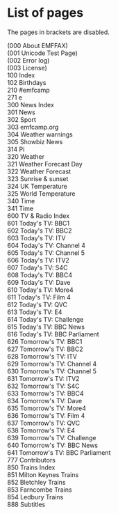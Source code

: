# List of pages  
The pages in brackets are disabled.  
  
(000 About EMFFAX)  
(001 Unicode Test Page)  
(002 Error log)  
(003 License)  
100 Index  
102 Birthdays  
210 #emfcamp  
271 e  
300 News Index  
301 News  
302 Sport  
303 emfcamp.org  
304 Weather warnings  
305 Showbiz News  
314 Pi  
320 Weather  
321 Weather Forecast Day  
322 Weather Forecast  
323 Sunrise & sunset  
324 UK Temperature  
325 World Temperature  
340 Time  
341 Time  
600 TV & Radio Index  
601 Today's TV: BBC1  
602 Today's TV: BBC2  
603 Today's TV: ITV  
604 Today's TV: Channel 4  
605 Today's TV: Channel 5  
606 Today's TV: ITV2  
607 Today's TV: S4C  
608 Today's TV: BBC4  
609 Today's TV: Dave  
610 Today's TV: More4  
611 Today's TV: Film 4  
612 Today's TV: QVC  
613 Today's TV: E4  
614 Today's TV: Challenge  
615 Today's TV: BBC News  
616 Today's TV: BBC Parliament  
626 Tomorrow's TV: BBC1  
627 Tomorrow's TV: BBC2  
628 Tomorrow's TV: ITV  
629 Tomorrow's TV: Channel 4  
630 Tomorrow's TV: Channel 5  
631 Tomorrow's TV: ITV2  
632 Tomorrow's TV: S4C  
633 Tomorrow's TV: BBC4  
634 Tomorrow's TV: Dave  
635 Tomorrow's TV: More4  
636 Tomorrow's TV: Film 4  
637 Tomorrow's TV: QVC  
638 Tomorrow's TV: E4  
639 Tomorrow's TV: Challenge  
640 Tomorrow's TV: BBC News  
641 Tomorrow's TV: BBC Parliament  
777 Contributors  
850 Trains Index  
851 Milton Keynes Trains  
852 Bletchley Trains  
853 Farncombe Trains  
854 Ledbury Trains  
888 Subtitles